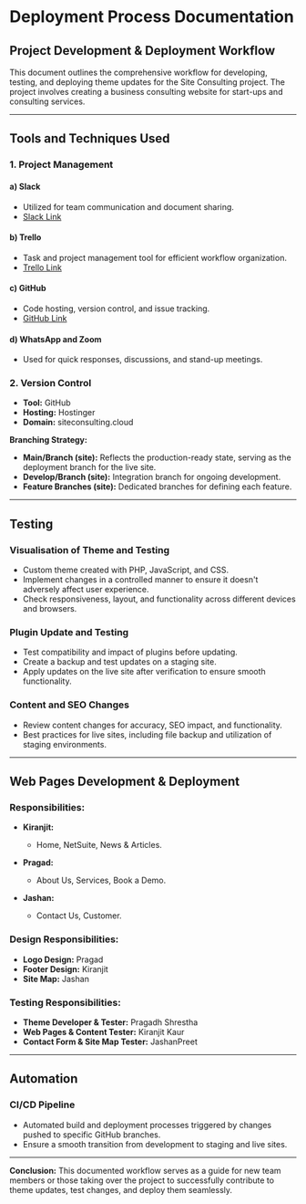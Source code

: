 # Deployment Process Documentation

## Project Development & Deployment Workflow

This document outlines the comprehensive workflow for developing, testing, and deploying theme updates for the Site Consulting project. The project involves creating a business consulting website for start-ups and consulting services.

---

## Tools and Techniques Used

### 1. Project Management

#### a) Slack
- Utilized for team communication and document sharing.
- [Slack Link](https://app.slack.com/client/T063XRA7UUB/C064LTY0W2U)

#### b) Trello
- Task and project management tool for efficient workflow organization.
- [Trello Link](https://trello.com/b/QDQwyotV/cms)

#### c) GitHub
- Code hosting, version control, and issue tracking.
- [GitHub Link](https://github.com/Kiranjit123/CMS-Project.git)

#### d) WhatsApp and Zoom
- Used for quick responses, discussions, and stand-up meetings.

### 2. Version Control

- **Tool:** GitHub
- **Hosting:** Hostinger
- **Domain:** siteconsulting.cloud

**Branching Strategy:**
- **Main/Branch (site):** Reflects the production-ready state, serving as the deployment branch for the live site.
- **Develop/Branch (site):** Integration branch for ongoing development.
- **Feature Branches (site):** Dedicated branches for defining each feature.

---

## Testing

### Visualisation of Theme and Testing

- Custom theme created with PHP, JavaScript, and CSS.
- Implement changes in a controlled manner to ensure it doesn't adversely affect user experience.
- Check responsiveness, layout, and functionality across different devices and browsers.

### Plugin Update and Testing

- Test compatibility and impact of plugins before updating.
- Create a backup and test updates on a staging site.
- Apply updates on the live site after verification to ensure smooth functionality.

### Content and SEO Changes

- Review content changes for accuracy, SEO impact, and functionality.
- Best practices for live sites, including file backup and utilization of staging environments.

---

## Web Pages Development & Deployment

### Responsibilities:

- **Kiranjit:**
  - Home, NetSuite, News & Articles.

- **Pragad:**
  - About Us, Services, Book a Demo.

- **Jashan:**
  - Contact Us, Customer.

### Design Responsibilities:

- **Logo Design:** Pragad
- **Footer Design:** Kiranjit
- **Site Map:** Jashan

### Testing Responsibilities:

- **Theme Developer & Tester:** Pragadh Shrestha
- **Web Pages & Content Tester:** Kiranjit Kaur
- **Contact Form & Site Map Tester:** JashanPreet

---

## Automation

### CI/CD Pipeline

- Automated build and deployment processes triggered by changes pushed to specific GitHub branches.
- Ensure a smooth transition from development to staging and live sites.

---

**Conclusion:**
This documented workflow serves as a guide for new team members or those taking over the project to successfully contribute to theme updates, test changes, and deploy them seamlessly.
